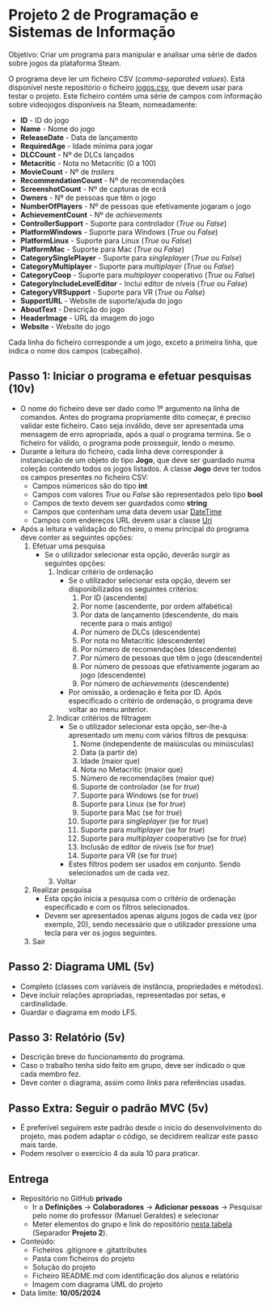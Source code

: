# Projeto 2 de Programação e Sistemas de Informação

Objetivo: Criar um programa para manipular e analisar uma série de dados sobre jogos da plataforma Steam.

O programa deve ler um ficheiro CSV (*comma-separated values*). Está disponível neste repositório o ficheiro [jogos.csv](jogos.csv), que devem usar para testar o projeto. Este ficheiro contém uma série de campos com informação sobre videojogos disponíveis na Steam, nomeadamente:

*   **ID** - ID do jogo
*   **Name** - Nome do jogo
*   **ReleaseDate** - Data de lançamento
*   **RequiredAge** - Idade mínima para jogar
*   **DLCCount** - Nº de DLCs lançados
*   **Metacritic** - Nota no Metacritic (0 a 100)
*   **MovieCount** - Nº de *trailers*
*   **RecommendationCount** - Nº de recomendações
*   **ScreenshotCount** - Nº de capturas de ecrã
*   **Owners** - Nº de pessoas que têm o jogo
*   **NumberOfPlayers** - Nº de pessoas que efetivamente jogaram o jogo
*   **AchievementCount** - Nº de *achievements*
*   **ControllerSupport** - Suporte para controlador (*True* ou *False*)
*   **PlatformWindows** - Suporte para Windows (*True* ou *False*)
*   **PlatformLinux** - Suporte para Linux (*True* ou *False*)
*   **PlatformMac** - Suporte para Mac (*True* ou *False*)
*   **CategorySinglePlayer** - Suporte para *singleplayer* (*True* ou *False*)
*   **CategoryMultiplayer** - Suporte para *multiplayer* (*True* ou *False*)
*   **CategoryCoop** - Suporte para *multiplayer* cooperativo (*True* ou
    *False*)
*   **CategoryIncludeLevelEditor** - Inclui editor de níveis (*True* ou
    *False*)
*   **CategoryVRSupport** - Suporte para VR (*True* ou *False*)
*   **SupportURL** - Website de suporte/ajuda do jogo
*   **AboutText** - Descrição do jogo
*   **HeaderImage** - URL da imagem do jogo
*   **Website** - Website do jogo

Cada linha do ficheiro corresponde a um jogo, exceto a primeira linha, que indica o nome dos campos (cabeçalho).

## Passo 1: Iniciar o programa e efetuar pesquisas (10v)

-  O nome do ficheiro deve ser dado como 1º argumento na linha de comandos. Antes do programa propriamente dito começar, é preciso validar este ficheiro. Caso seja inválido, deve ser apresentada uma mensagem de erro apropriada, após a qual o programa termina. Se o ficheiro for válido, o programa pode prosseguir, lendo o mesmo.
-  Durante a leitura do ficheiro, cada linha deve corresponder à instanciação de um objeto do tipo **Jogo**, que deve ser guardado numa coleção contendo todos os jogos listados. A classe **Jogo** deve ter todos os campos presentes no ficheiro CSV:
   * Campos númericos são do tipo **int**
   * Campos com valores *True* ou *False* são representados pelo tipo **bool**
   * Campos de texto devem ser guardados como **string**
   * Campos que contenham uma data devem usar [DateTime](https://learn.microsoft.com/pt-pt/dotnet/api/system.datetime?view=net-8.0)
   * Campos com endereços URL devem usar a classe [Uri](https://learn.microsoft.com/pt-pt/dotnet/api/system.uri?view=net-8.0)
- Após a leitura e validação do ficheiro, o menu principal do programa deve conter as seguintes opções:
   1. Efetuar uma pesquisa
      - Se o utilizador selecionar esta opção, deverão surgir as seguintes opções:
         1. Indicar critério de ordenação
            - Se o utilizador selecionar esta opção, devem ser disponibilizados os seguintes critérios:
               1. Por ID (ascendente)
               2. Por nome (ascendente, por ordem alfabética)
               3. Por data de lançamento (descendente, do mais recente para o mais antigo)
               4. Por número de DLCs (descendente)
               5. Por nota no Metacritic (descendente)
               6. Por número de recomendações (descendente)
               7. Por número de pessoas que têm o jogo (descendente)
               8. Por número de pessoas que efetivamente jogaram ao jogo (descendente)
               9. Por número de *achievements* (descendente)
            - Por omissão, a ordenação é feita por ID. Após especificado o critério de ordenação, o programa deve voltar ao menu anterior.
         2. Indicar critérios de filtragem
            - Se o utilizador selecionar esta opção, ser-lhe-à apresentado um menu com vários filtros de pesquisa:
               1. Nome (independente de maiúsculas ou minúsculas)
               2. Data (a partir de)
               3. Idade (maior que)
               4. Nota no Metacritic (maior que)
               5. Número de recomendações (maior que)
               6. Suporte de controlador (se for *true*)
               7. Suporte para Windows (se for *true*)
               8. Suporte para Linux (se for *true*)
               9. Suporte para Mac (se for *true*)
               10. Suporte para *singleplayer* (se for *true*)
               11. Suporte para *multiplayer* (se for *true*)
               12. Suporte para *multiplayer* cooperativo (se for *true*)
               13. Inclusão de editor de níveis (se for *true*)
               14. Suporte para VR (se for *true*)
            - Estes filtros podem ser usados em conjunto. Sendo selecionados um de cada vez.
         3. Voltar
   2. Realizar pesquisa
      - Esta opção inicia a pesquisa com o critério de ordenação especificado e com os filtros selecionados.
      - Devem ser apresentados apenas alguns jogos de cada vez (por exemplo, 20), sendo necessário que o utilizador pressione uma tecla para ver os jogos seguintes.
   4. Sair

## Passo 2: Diagrama UML (5v)

- Completo (classes com variáveis de instância, propriedades e métodos).
- Deve incluir relações apropriadas, representadas por setas, e cardinalidade.
- Guardar o diagrama em modo LFS.

## Passo 3: Relatório (5v)

- Descrição breve do funcionamento do programa.
- Caso o trabalho tenha sido feito em grupo, deve ser indicado o que cada membro fez.
- Deve conter o diagrama, assim como *links* para referências usadas.

## Passo Extra: Seguir o padrão MVC (5v) 

- É preferível seguirem este padrão desde o início do desenvolvimento do projeto, mas podem adaptar o código, se decidirem realizar este passo mais tarde.
- Podem resolver o exercício 4 da aula 10 para praticar.

## Entrega

- Repositório no GitHub **privado**
  - Ir a **Definições** -> **Colaboradores** -> **Adicionar pessoas** -> Pesquisar pelo nome do professor (Manuel Geraldes) e selecionar
  - Meter elementos do grupo e link do repositório [nesta tabela](https://docs.google.com/spreadsheets/d/1DrdGnICVAA8q9bs9_LAURFKoReAO7jJGB8qqvUWacL0/edit?usp=drive_link) (Separador **Projeto 2**).
- Conteúdo:
  - Ficheiros .gitignore e .gitattributes
  - Pasta com ficheiros do projeto
  - Solução do projeto
  - Ficheiro README.md com identificação dos alunos e relatório
  - Imagem com diagrama UML do projeto
- Data limite: **10/05/2024**
